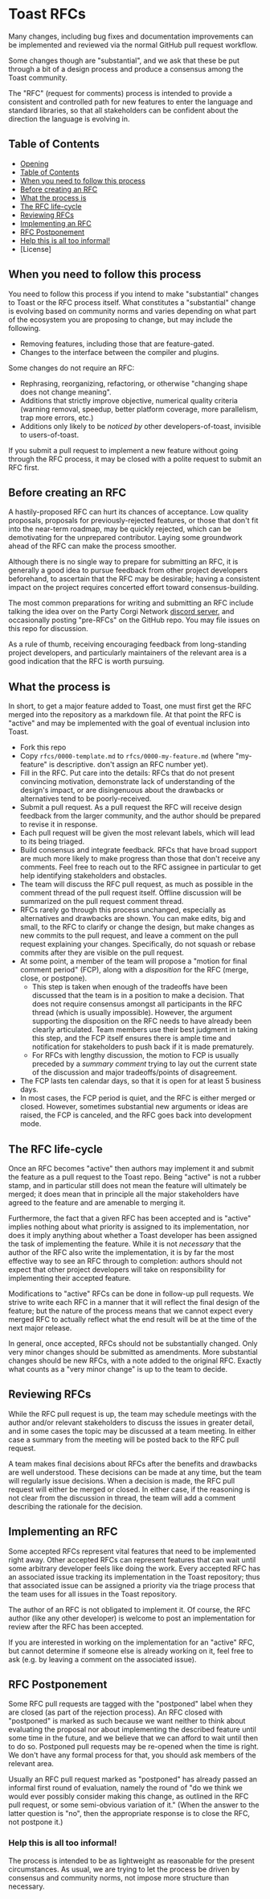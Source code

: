 # Toast RFCs

Many changes, including bug fixes and documentation improvements can be
implemented and reviewed via the normal GitHub pull request workflow.

Some changes though are "substantial", and we ask that these be put through a
bit of a design process and produce a consensus among the Toast community.

The "RFC" (request for comments) process is intended to provide a consistent and
controlled path for new features to enter the language and standard libraries,
so that all stakeholders can be confident about the direction the language is
evolving in.

## Table of Contents

[table of contents]: #table-of-contents

- [Opening](#rust-rfcs)
- [Table of Contents]
- [When you need to follow this process]
- [Before creating an RFC]
- [What the process is]
- [The RFC life-cycle]
- [Reviewing RFCs]
- [Implementing an RFC]
- [RFC Postponement]
- [Help this is all too informal!]
- [License]

## When you need to follow this process

[when you need to follow this process]: #when-you-need-to-follow-this-process

You need to follow this process if you intend to make "substantial" changes to
Toast or the RFC process itself. What constitutes a "substantial" change is
evolving based on community norms and varies depending on what part of the
ecosystem you are proposing to change, but may include the following.

- Removing features, including those that are feature-gated.
- Changes to the interface between the compiler and plugins.

Some changes do not require an RFC:

- Rephrasing, reorganizing, refactoring, or otherwise "changing shape does not
  change meaning".
- Additions that strictly improve objective, numerical quality criteria (warning
  removal, speedup, better platform coverage, more parallelism, trap more
  errors, etc.)
- Additions only likely to be _noticed by_ other developers-of-toast, invisible
  to users-of-toast.

If you submit a pull request to implement a new feature without going through
the RFC process, it may be closed with a polite request to submit an RFC first.

## Before creating an RFC

[before creating an rfc]: #before-creating-an-rfc

A hastily-proposed RFC can hurt its chances of acceptance. Low quality
proposals, proposals for previously-rejected features, or those that don't fit
into the near-term roadmap, may be quickly rejected, which can be demotivating
for the unprepared contributor. Laying some groundwork ahead of the RFC can make
the process smoother.

Although there is no single way to prepare for submitting an RFC, it is
generally a good idea to pursue feedback from other project developers
beforehand, to ascertain that the RFC may be desirable; having a consistent
impact on the project requires concerted effort toward consensus-building.

The most common preparations for writing and submitting an RFC include talking
the idea over on the Party Corgi Network [discord server], and occasionally
posting "pre-RFCs" on the GitHub repo. You may file issues on this repo for
discussion.

As a rule of thumb, receiving encouraging feedback from long-standing project
developers, and particularly maintainers of the relevant area is a good
indication that the RFC is worth pursuing.

## What the process is

[what the process is]: #what-the-process-is

In short, to get a major feature added to Toast, one must first get the RFC
merged into the repository as a markdown file. At that point the RFC is "active"
and may be implemented with the goal of eventual inclusion into Toast.

- Fork this repo
- Copy `rfcs/0000-template.md` to `rfcs/0000-my-feature.md` (where "my-feature"
  is descriptive. don't assign an RFC number yet).
- Fill in the RFC. Put care into the details: RFCs that do not present
  convincing motivation, demonstrate lack of understanding of the design's
  impact, or are disingenuous about the drawbacks or alternatives tend to be
  poorly-received.
- Submit a pull request. As a pull request the RFC will receive design feedback
  from the larger community, and the author should be prepared to revise it in
  response.
- Each pull request will be given the most relevant labels, which will lead to
  its being triaged.
- Build consensus and integrate feedback. RFCs that have broad support are much
  more likely to make progress than those that don't receive any comments. Feel
  free to reach out to the RFC assignee in particular to get help identifying
  stakeholders and obstacles.
- The team will discuss the RFC pull request, as much as possible in the comment
  thread of the pull request itself. Offline discussion will be summarized on
  the pull request comment thread.
- RFCs rarely go through this process unchanged, especially as alternatives and
  drawbacks are shown. You can make edits, big and small, to the RFC to clarify
  or change the design, but make changes as new commits to the pull request, and
  leave a comment on the pull request explaining your changes. Specifically, do
  not squash or rebase commits after they are visible on the pull request.
- At some point, a member of the team will propose a "motion for final comment
  period" (FCP), along with a _disposition_ for the RFC (merge, close, or
  postpone).
  - This step is taken when enough of the tradeoffs have been discussed that the
    team is in a position to make a decision. That does not require consensus
    amongst all participants in the RFC thread (which is usually impossible).
    However, the argument supporting the disposition on the RFC needs to have
    already been clearly articulated. Team members use their best judgment in
    taking this step, and the FCP itself ensures there is ample time and
    notification for stakeholders to push back if it is made prematurely.
  - For RFCs with lengthy discussion, the motion to FCP is usually preceded by a
    _summary comment_ trying to lay out the current state of the discussion and
    major tradeoffs/points of disagreement.
- The FCP lasts ten calendar days, so that it is open for at least 5 business
  days.
- In most cases, the FCP period is quiet, and the RFC is either merged or
  closed. However, sometimes substantial new arguments or ideas are raised, the
  FCP is canceled, and the RFC goes back into development mode.

## The RFC life-cycle

[the rfc life-cycle]: #the-rfc-life-cycle

Once an RFC becomes "active" then authors may implement it and submit the
feature as a pull request to the Toast repo. Being "active" is not a rubber
stamp, and in particular still does not mean the feature will ultimately be
merged; it does mean that in principle all the major stakeholders have agreed to
the feature and are amenable to merging it.

Furthermore, the fact that a given RFC has been accepted and is "active" implies
nothing about what priority is assigned to its implementation, nor does it imply
anything about whether a Toast developer has been assigned the task of
implementing the feature. While it is not _necessary_ that the author of the RFC
also write the implementation, it is by far the most effective way to see an RFC
through to completion: authors should not expect that other project developers
will take on responsibility for implementing their accepted feature.

Modifications to "active" RFCs can be done in follow-up pull requests. We strive
to write each RFC in a manner that it will reflect the final design of the
feature; but the nature of the process means that we cannot expect every merged
RFC to actually reflect what the end result will be at the time of the next
major release.

In general, once accepted, RFCs should not be substantially changed. Only very
minor changes should be submitted as amendments. More substantial changes should
be new RFCs, with a note added to the original RFC. Exactly what counts as a
"very minor change" is up to the team to decide.

## Reviewing RFCs

[reviewing rfcs]: #reviewing-rfcs

While the RFC pull request is up, the team may schedule meetings with the author
and/or relevant stakeholders to discuss the issues in greater detail, and in
some cases the topic may be discussed at a team meeting. In either case a
summary from the meeting will be posted back to the RFC pull request.

A team makes final decisions about RFCs after the benefits and drawbacks are
well understood. These decisions can be made at any time, but the team will
regularly issue decisions. When a decision is made, the RFC pull request will
either be merged or closed. In either case, if the reasoning is not clear from
the discussion in thread, the team will add a comment describing the rationale
for the decision.

## Implementing an RFC

[implementing an rfc]: #implementing-an-rfc

Some accepted RFCs represent vital features that need to be implemented right
away. Other accepted RFCs can represent features that can wait until some
arbitrary developer feels like doing the work. Every accepted RFC has an
associated issue tracking its implementation in the Toast repository; thus that
associated issue can be assigned a priority via the triage process that the team
uses for all issues in the Toast repository.

The author of an RFC is not obligated to implement it. Of course, the RFC author
(like any other developer) is welcome to post an implementation for review after
the RFC has been accepted.

If you are interested in working on the implementation for an "active" RFC, but
cannot determine if someone else is already working on it, feel free to ask
(e.g. by leaving a comment on the associated issue).

## RFC Postponement

[rfc postponement]: #rfc-postponement

Some RFC pull requests are tagged with the "postponed" label when they are
closed (as part of the rejection process). An RFC closed with "postponed" is
marked as such because we want neither to think about evaluating the proposal
nor about implementing the described feature until some time in the future, and
we believe that we can afford to wait until then to do so. Postponed pull
requests may be re-opened when the time is right. We don't have any formal
process for that, you should ask members of the relevant area.

Usually an RFC pull request marked as "postponed" has already passed an informal
first round of evaluation, namely the round of "do we think we would ever
possibly consider making this change, as outlined in the RFC pull request, or
some semi-obvious variation of it." (When the answer to the latter question is
"no", then the appropriate response is to close the RFC, not postpone it.)

### Help this is all too informal!

[help this is all too informal!]: #help-this-is-all-too-informal

The process is intended to be as lightweight as reasonable for the present
circumstances. As usual, we are trying to let the process be driven by consensus
and community norms, not impose more structure than necessary.

[discord server]: https://discord.gg/qvz3TRM

